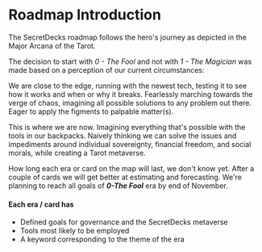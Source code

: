 # Roadmap Introduction

The SecretDecks roadmap follows the hero's journey as depicted in the Major Arcana of the Tarot.

The decision to start with _0 - The Fool_ and not with  _1 - The Magician_  was made based on a perception of our current circumstances:

We are close to the edge, running with the newest tech, testing it to see how it works and when or why it breaks. Fearlessly marching towards the verge of chaos, imagining all possible solutions to any problem out there. Eager to apply the figments to palpable matter\(s\).

This is where we are now. Imagining everything that's possible with the tools in our backpacks. Naively thinking we can solve the issues and impediments around individual sovereignty, financial freedom, and social morals, while creating a Tarot metaverse.

How long each era or card on the map will last, we don't know yet. After a couple of cards we will get better at estimating and forecasting. We're planning to reach all goals of _**0-The Fool**_ era by end of November.

#### Each era / card has 

* Defined goals for governance and the SecretDecks metaverse
* Tools most likely to be employed
* A keyword corresponding to the theme of the era




